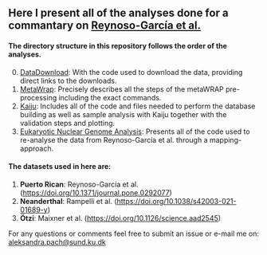 ## Here I present all of the analyses done for a commantary on [Reynoso-García et al.](https://doi.org/10.1371/journal.pone.0292077)

#### The directory structure in this repository follows the order of the analyses. 

0. [DataDownload](https://github.com/AleksandraLaura/CoproliteAnalysesCommentaryALP/tree/main/0.%20DataDownload): With the code used to download the data, providing direct links to the downloads.
1. [MetaWrap](https://github.com/AleksandraLaura/CoproliteAnalysesCommentaryALP/tree/main/1.%20MetaWRAP): Precisely describes all the steps of the metaWRAP pre-processing including the exact commands.
2. [Kaiju](https://github.com/AleksandraLaura/CoproliteAnalysesCommentaryALP/tree/main/2.%20Kaiju): Includes all of the code and files needed to perform the database building as well as sample analysis with Kaiju together with the validation steps and plotting.
3. [Eukaryotic Nuclear Genome Analysis](https://github.com/AleksandraLaura/CoproliteAnalysesCommentaryALP/tree/main/4.%20Eukaryotic%20Nuclear%20Genome%20Analysis): Presents all of the code used to re-analyse the data from Reynoso-García et al. through a mapping-approach. 

#### The datasets used in here are:
1. **Puerto Rican**: Reynoso-García et al. (https://doi.org/10.1371/journal.pone.0292077)
2. **Neanderthal**: Rampelli et al. (https://doi.org/10.1038/s42003-021-01689-y)
3. **Ötzi**: Maixner et al. (https://doi.org/10.1126/science.aad2545)

For any questions or comments feel free to submit an issue or e-mail me on: aleksandra.pach@sund.ku.dk

